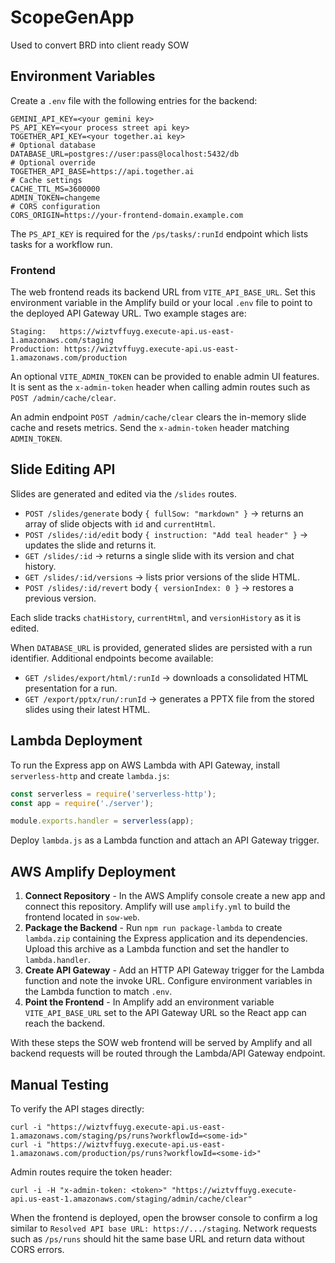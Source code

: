 # ScopeGenApp
Used to convert BRD into client ready SOW 

## Environment Variables

Create a `.env` file with the following entries for the backend:

```
GEMINI_API_KEY=<your gemini key>
PS_API_KEY=<your process street api key>
TOGETHER_API_KEY=<your together.ai key>
# Optional database
DATABASE_URL=postgres://user:pass@localhost:5432/db
# Optional override
TOGETHER_API_BASE=https://api.together.ai
# Cache settings
CACHE_TTL_MS=3600000
ADMIN_TOKEN=changeme
# CORS configuration
CORS_ORIGIN=https://your-frontend-domain.example.com
```

The `PS_API_KEY` is required for the `/ps/tasks/:runId` endpoint which lists tasks for a workflow run.

### Frontend

The web frontend reads its backend URL from `VITE_API_BASE_URL`. Set this
environment variable in the Amplify build or your local `.env` file to point to
the deployed API Gateway URL. Two example stages are:

```
Staging:   https://wiztvffuyg.execute-api.us-east-1.amazonaws.com/staging
Production: https://wiztvffuyg.execute-api.us-east-1.amazonaws.com/production
```

An optional `VITE_ADMIN_TOKEN` can be provided to enable admin UI features. It
is sent as the `x-admin-token` header when calling admin routes such as
`POST /admin/cache/clear`.

An admin endpoint `POST /admin/cache/clear` clears the in-memory slide cache and
resets metrics. Send the `x-admin-token` header matching `ADMIN_TOKEN`.

## Slide Editing API

Slides are generated and edited via the `/slides` routes.

* `POST /slides/generate` body `{ fullSow: "markdown" }` → returns an array of slide objects with `id` and `currentHtml`.
* `POST /slides/:id/edit` body `{ instruction: "Add teal header" }` → updates the slide and returns it.
* `GET /slides/:id` → returns a single slide with its version and chat history.
* `GET /slides/:id/versions` → lists prior versions of the slide HTML.
* `POST /slides/:id/revert` body `{ versionIndex: 0 }` → restores a previous version.

Each slide tracks `chatHistory`, `currentHtml`, and `versionHistory` as it is edited.

When `DATABASE_URL` is provided, generated slides are persisted with a run identifier. Additional endpoints become available:

* `GET /slides/export/html/:runId` → downloads a consolidated HTML presentation for a run.
* `GET /export/pptx/run/:runId` → generates a PPTX file from the stored slides using their latest HTML.
## Lambda Deployment

To run the Express app on AWS Lambda with API Gateway, install `serverless-http` and create `lambda.js`:

```js
const serverless = require('serverless-http');
const app = require('./server');

module.exports.handler = serverless(app);
```

Deploy `lambda.js` as a Lambda function and attach an API Gateway trigger.

## AWS Amplify Deployment

1. **Connect Repository** - In the AWS Amplify console create a new app and
   connect this repository. Amplify will use `amplify.yml` to build the
   frontend located in `sow-web`.
2. **Package the Backend** - Run `npm run package-lambda` to create
   `lambda.zip` containing the Express application and its dependencies.
   Upload this archive as a Lambda function and set the handler to
   `lambda.handler`.
3. **Create API Gateway** - Add an HTTP API Gateway trigger for the Lambda
   function and note the invoke URL. Configure environment variables in the
   Lambda function to match `.env`.
4. **Point the Frontend** - In Amplify add an environment variable
   `VITE_API_BASE_URL` set to the API Gateway URL so the React app can reach the
   backend.

With these steps the SOW web frontend will be served by Amplify and all backend
requests will be routed through the Lambda/API Gateway endpoint.

## Manual Testing

To verify the API stages directly:

```
curl -i "https://wiztvffuyg.execute-api.us-east-1.amazonaws.com/staging/ps/runs?workflowId=<some-id>"
curl -i "https://wiztvffuyg.execute-api.us-east-1.amazonaws.com/production/ps/runs?workflowId=<some-id>"
```

Admin routes require the token header:

```
curl -i -H "x-admin-token: <token>" "https://wiztvffuyg.execute-api.us-east-1.amazonaws.com/staging/admin/cache/clear"
```

When the frontend is deployed, open the browser console to confirm a log similar
to `Resolved API base URL: https://.../staging`. Network requests such as
`/ps/runs` should hit the same base URL and return data without CORS errors.


